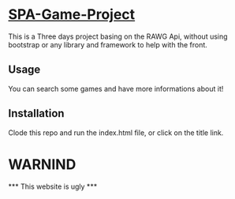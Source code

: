 # [SPA-Game-Project](https://julietderozario.github.io/SPA-Game-Project/#game)

This is a Three days project basing on the RAWG Api, without using bootstrap or any library and framework to help with the front.

## Usage
You can search some games and have more informations about it!

## Installation
Clode this repo and run the index.html file, or click on the title link.

# WARNIND
*** This website is ugly ***
